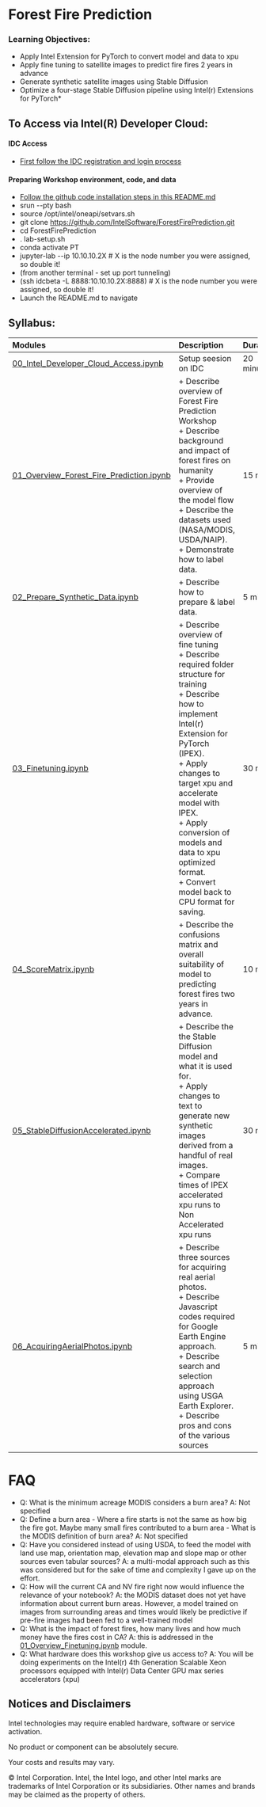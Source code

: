# Forest Fire Prediction

### Learning Objectives:

- Apply Intel Extension for PyTorch to convert model and data to xpu 
- Apply fine tuning to satellite images to predict fire fires 2 years in advance
- Generate synthetic satellite images using Stable Diffusion
- Optimize a four-stage Stable Diffusion pipeline using Intel(r) Extensions for PyTorch*


## To Access via Intel(R) Developer Cloud:

#### IDC Access
- [First follow the IDC registration and login process](https://github.com/bjodom/idc)

#### Preparing Workshop environment, code, and data

- [Follow the github code installation steps in this README.md](https://github.com/IntelSoftware/ForestFirePrediction)
- srun --pty bash
- source /opt/intel/oneapi/setvars.sh
- git clone https://github.com/IntelSoftware/ForestFirePrediction.git
- cd ForestFirePrediction
- . lab-setup.sh
- conda activate PT
- jupyter-lab --ip 10.10.10.2X           # X is  the node number you were assigned, so double it!
- (from another terminal - set up port tunneling)
- (ssh idcbeta -L 8888:10.10.10.2X:8888)  # X is  the node number you were assigned, so double it!
- Launch the README.md to navigate

## Syllabus:


| Modules | Description | Duration |
| :----- | :------ | :------ |
|[00_Intel_Developer_Cloud_Access.ipynb](00_Intel_Developer_Cloud_Access.ipynb) | Setup seesion on IDC | 20 minutes |
|[01_Overview_Forest_Fire_Prediction.ipynb](01_Overview_Forest_Fire_Prediction.ipynb)| + Describe overview of Forest Fire Prediction Workshop<br>+ Describe background and impact of forest fires on humanity<br>+ Provide overview of the model flow<br>+ Describe the datasets used (NASA/MODIS, USDA/NAIP).<br>+ Demonstrate how to label data.| 15 min |
|[02_Prepare_Synthetic_Data.ipynb](02_Prepare_Synthetic_Data.ipynb)| + Describe how to prepare & label data.| 5 min |
|[03_Finetuning.ipynb](03_Finetuning.ipynb)| + Describe overview of fine tuning<br>+ Describe required folder structure for training<br>+ Describe how to implement Intel(r) Extension for PyTorch (IPEX).<br>+ Apply changes to target xpu and accelerate model with IPEX.<br>+ Apply conversion of models and data to xpu optimized format.<br>+ Convert model back to CPU format for saving.<br>| 30 min |
|[04_ScoreMatrix.ipynb](04_ScoreMatrix.ipynb)| + Describe the confusions matrix and overall suitability of model to predicting forest fires two years in advance.<br>| 10 min |
|[05_StableDiffusionAccelerated.ipynb](05_StableDiffusionAccelerated.ipynb)| + Describe the the Stable Diffusion model and what it is used for.<br>+ Apply changes to text to generate new synthetic images derived from a handful of real images.<br>+ Compare times of IPEX accelerated xpu runs to Non Accelerated xpu runs| 30 min |
|[06_AcquiringAerialPhotos.ipynb](06_AcquiringAerialPhotos.ipynb)| + Describe three sources for acquiring real aerial photos.<br>+ Describe Javascript codes required for Google Earth Engine approach.<br>+ Describe search and selection approach using USGA Earth Explorer.<br>+ Describe pros and cons of the various sources| 5 min |

# FAQ

- Q: What is the minimum acreage MODIS considers a burn area? A: Not specified
- Q: Define a burn area - Where a fire starts is not the same as how big the fire got.  Maybe many small fires contributed to a burn area - What is the MODIS definition of burn area? A: Not specified
- Q: Have you considered instead of using USDA, to feed the model with land use map, orientation map, elevation map and slope map or other sources even tabular sources? A: a multi-modal approach such as this was considered but for the sake of time and complexity I gave up on the effort.
- Q: How will the current CA and NV fire right now would influence the relevance of your notebook? A: the MODIS dataset does not yet have information about current burn areas. However, a model trained on images from surrounding areas and times would likely be predictive if pre-fire images had been fed to a well-trained model
- Q: What is the impact of forest fires, how many lives and how much money have the fires cost in CA? A: this is addressed in the [01_Overview_Finetuning.ipynb](01_Overview_Finetuning.ipynb) module.
- Q: What hardware does this workshop give us access to? A: You will be doing experiments on the Intel(r) 4th Generation Scalable Xeon processors equipped with Intel(r) Data Center GPU max series accelerators (xpu)

## Notices and Disclaimers

Intel technologies may require enabled hardware, software or service activation.

No product or component can be absolutely secure. 

Your costs and results may vary. 

© Intel Corporation. Intel, the Intel logo, and other Intel marks are trademarks of Intel Corporation or its subsidiaries. Other names and brands may be claimed as the property of others. 
